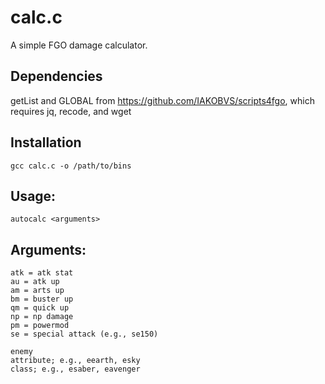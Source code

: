 # calc.c
A simple FGO damage calculator.
## Dependencies
getList and GLOBAL from https://github.com/IAKOBVS/scripts4fgo, which requires jq, recode, and wget
## Installation
```
gcc calc.c -o /path/to/bins
```
## Usage:
```
autocalc <arguments>
```
## Arguments:
```
atk = atk stat
au = atk up
am = arts up
bm = buster up
qm = quick up
np = np damage
pm = powermod
se = special attack (e.g., se150)

enemy
attribute; e.g., eearth, esky
class; e.g., esaber, eavenger
```

